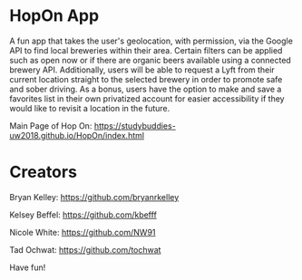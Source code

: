 # HopOn App

A fun app that takes the user's geolocation, with permission, via the Google API to find local breweries within their area. Certain filters can be applied such as open now or if there are organic beers available using a connected brewery API. Additionally, users will be able to request a Lyft from their current location straight to the selected brewery in order to promote safe and sober driving. As a bonus, users have the option to make and save a favorites list in their own privatized account for easier accessibility if they would like to revisit a location in the future.

Main Page of Hop On:
https://studybuddies-uw2018.github.io/HopOn/index.html


# Creators

Bryan Kelley: https://github.com/bryanrkelley

Kelsey Beffel: https://github.com/kbefff

Nicole White: https://github.com/NW91

Tad Ochwat: https://github.com/tochwat


Have fun!
